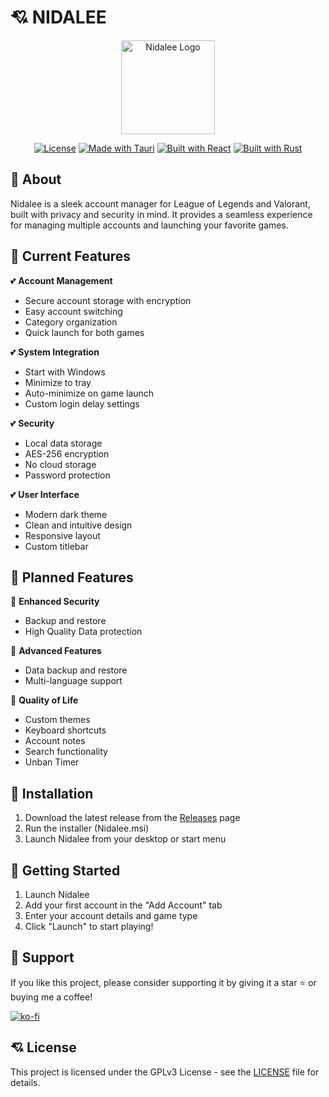 # 💘 NIDALEE

<div align="center">
  <img src="src-tauri/icons/icon.ico" alt="Nidalee Logo" width="150"/>
  
  [![License](https://img.shields.io/badge/License-GPLv3-red.svg)](LICENSE)
  [![Made with Tauri](https://img.shields.io/badge/Made%20with-Tauri-red.svg)](https://tauri.app)
  [![Built with React](https://img.shields.io/badge/Built%20with-React-red.svg)](https://reactjs.org/)
  [![Built with Rust](https://img.shields.io/badge/Built%20with-Rust-red.svg)](https://www.rust-lang.org/)
</div>

## 🩷 About

Nidalee is a sleek account manager for League of Legends and Valorant, built with privacy and security in mind. It provides a seamless experience for managing multiple accounts and launching your favorite games.

## 💖 Current Features

💕 **Account Management**
- Secure account storage with encryption
- Easy account switching
- Category organization
- Quick launch for both games

💕 **System Integration**
- Start with Windows
- Minimize to tray
- Auto-minimize on game launch
- Custom login delay settings

💕 **Security**
- Local data storage
- AES-256 encryption
- No cloud storage
- Password protection

💕 **User Interface**
- Modern dark theme
- Clean and intuitive design
- Responsive layout
- Custom titlebar

## 💌 Planned Features

💞 **Enhanced Security**
- Backup and restore
- High Quality Data protection

💞 **Advanced Features**
- Data backup and restore
- Multi-language support

💞 **Quality of Life**
- Custom themes
- Keyboard shortcuts
- Account notes
- Search functionality
- Unban Timer

## 💓 Installation

1. Download the latest release from the [Releases](https://github.com/dancer/Nidalee/releases) page
2. Run the installer (Nidalee.msi)
3. Launch Nidalee from your desktop or start menu

## 💝 Getting Started

1. Launch Nidalee
2. Add your first account in the "Add Account" tab
3. Enter your account details and game type
4. Click "Launch" to start playing!

## 💖 Support

If you like this project, please consider supporting it by giving it a star ⭐ or buying me a coffee!

[![ko-fi](https://ko-fi.com/img/githubbutton_sm.svg)](https://ko-fi.com/uoucat)

## 💘 License

This project is licensed under the GPLv3 License - see the [LICENSE](LICENSE) file for details.
